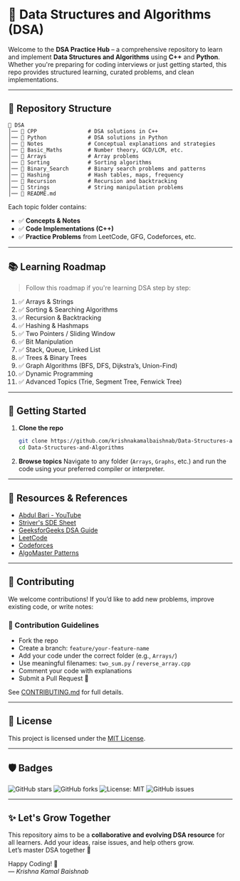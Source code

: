 # 🚀 Data Structures and Algorithms (DSA)

Welcome to the **DSA Practice Hub** – a comprehensive repository to learn and implement **Data Structures and Algorithms** using **C++** and **Python**. Whether you're preparing for coding interviews or just getting started, this repo provides structured learning, curated problems, and clean implementations.

---

## 📁 Repository Structure

```
📁 DSA
│── 📁 CPP                # DSA solutions in C++
│── 📁 Python             # DSA solutions in Python
│── 📁 Notes              # Conceptual explanations and strategies
│── 📁 Basic_Maths        # Number theory, GCD/LCM, etc.
│── 📁 Arrays             # Array problems
│── 📁 Sorting            # Sorting algorithms
│── 📁 Binary_Search      # Binary search problems and patterns
│── 📁 Hashing            # Hash tables, maps, frequency
│── 📁 Recursion          # Recursion and backtracking
│── 📁 Strings            # String manipulation problems
│── 📄 README.md
```

Each topic folder contains:
- ✅ **Concepts & Notes**
- ✅ **Code Implementations (C++)**
- ✅ **Practice Problems** from LeetCode, GFG, Codeforces, etc.

---

## 📚 Learning Roadmap

> Follow this roadmap if you're learning DSA step by step:

1. ✅ Arrays & Strings
2. ✅ Sorting & Searching Algorithms
3. ✅ Recursion & Backtracking
4. ✅ Hashing & Hashmaps
5. ✅ Two Pointers / Sliding Window
6. ✅ Bit Manipulation
7. ✅ Stack, Queue, Linked List
8. ✅ Trees & Binary Trees
9. ✅ Graph Algorithms (BFS, DFS, Dijkstra’s, Union-Find)
10. ✅ Dynamic Programming
11. ✅ Advanced Topics (Trie, Segment Tree, Fenwick Tree)

---

## 🔧 Getting Started

1. **Clone the repo**
   ```bash
   git clone https://github.com/krishnakamalbaishnab/Data-Structures-and-Algorithms.git
   cd Data-Structures-and-Algorithms
   ```

2. **Browse topics**
   Navigate to any folder (`Arrays`, `Graphs`, etc.) and run the code using your preferred compiler or interpreter.

---

## 🌟 Resources & References

- [Abdul Bari - YouTube](https://www.youtube.com/user/abdulbarikcs)
- [Striver's SDE Sheet](https://takeuforward.org/)
- [GeeksforGeeks DSA Guide](https://www.geeksforgeeks.org/data-structures/)
- [LeetCode](https://leetcode.com/)
- [Codeforces](https://codeforces.com/)
- [AlgoMaster Patterns](https://algomaster.io/practice/dsa-patterns)

---

## 🤝 Contributing

We welcome contributions! If you’d like to add new problems, improve existing code, or write notes:

### 📌 Contribution Guidelines

- Fork the repo
- Create a branch: `feature/your-feature-name`
- Add your code under the correct folder (e.g., `Arrays/`)
- Use meaningful filenames: `two_sum.py` / `reverse_array.cpp`
- Comment your code with explanations
- Submit a Pull Request 🚀

See [CONTRIBUTING.md](CONTRIBUTING.md) for full details.

---

## 📄 License

This project is licensed under the [MIT License](LICENSE).

---

## 🛡 Badges

![GitHub stars](https://img.shields.io/github/stars/krishnakamalbaishnab/Data-Structures-and-Algorithms)
![GitHub forks](https://img.shields.io/github/forks/krishnakamalbaishnab/Data-Structures-and-Algorithms)
![License: MIT](https://img.shields.io/badge/License-MIT-yellow.svg)
![GitHub issues](https://img.shields.io/github/issues/krishnakamalbaishnab/Data-Structures-and-Algorithms)

---

## ✨ Let's Grow Together

This repository aims to be a **collaborative and evolving DSA resource** for all learners. Add your ideas, raise issues, and help others grow.  
Let’s master DSA together 💪

Happy Coding! 🚀  
— *Krishna Kamal Baishnab*
